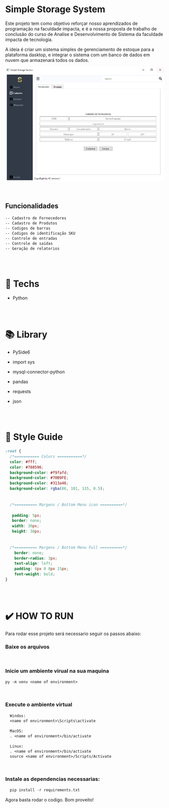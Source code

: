 # Simple Storage System

Este projeto tem como objetivo reforçar nosso aprendizados de programação na faculdade impacta, e é a nossa proposta de trabalho de conclusão do curso de Analise e Desenvolvimento de Sistema da faculdade impacta de tecnologia.
<br>

A ideia é criar um sistema simples de gerenciamento de estoque para a plataforma dasktop, e integrar o sistema com um banco de dados em nuvem que armazenará todos os dados.
<br>


<p> 
<img src="./img/Simple-Storage-System.PNG"/>
</p>
<br/>

## Funcionalidades
```
-- Cadastro de Fornecedores
-- Cadastro de Produtos
-- Codigos de barras
-- Codigos de identificação SKU 
-- Controle de entradas
-- Controle de saidas
-- Geração de relatorios
```


<br/><br/>

# 🚀 **Techs**

- Python

  <br/><br/>

# 📚​ **Library**
- PySide6
- import sys
- mysql-connector-python
- pandas
- requests
- json

  <br/><br/>

# 🎨 **Style Guide**

```css
:root {
  /*=========== Colors ===========*/
  color: #fff;
  color: #788596;
  background-color: #f9fafd;
  background-color: #70B9FE;
  background-color: #313a46;
  background-color: rgba(86, 101, 115, 0.5);
  
  
  /*========== Margens / Bottom Menu icon ==========*/

   padding: 5px;
   border: none;
   width: 30px;
   height: 30px;


  /*========== Margens / Bottom Menu Full ==========*/
    border: none;
    border-radius: 3px;
    text-align: left;
    padding: 8px 0 8px 15px; 
    font-weight: bold;
}
```
<br/><br/>

# ✔️ **HOW TO RUN**
Para rodar esse projeto será necessario seguir os passos abaixo:

### Baixe os arquivos
<br>

### Inicie um ambiente virual na sua maquina
  ```
  py -m venv <name of environment>
  ```
  <br>

### Execute o ambiente virtual
  ```
    Windos:
    <name of environment>\Scripts\activate

    MacOS:
    . <name of environment>/bin/activate

    Linux:
    . <name of environment>/bin/activate
    source <name of environment>/Scripts/Activate
  ```
  <br>

### Instale as dependencias necessarias:
  ```Python
    pip install -r requirements.txt
  ```
Agora basta rodar o codigo.
Bom proveito!